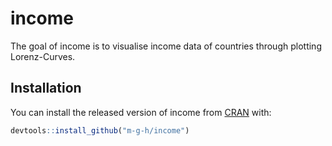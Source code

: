 
<!-- README.md is generated from README.Rmd. Please edit that file -->
income
======

The goal of income is to visualise income data of countries through plotting Lorenz-Curves.

Installation
------------

You can install the released version of income from [CRAN](https://CRAN.R-project.org) with:

``` r
devtools::install_github("m-g-h/income")
```
